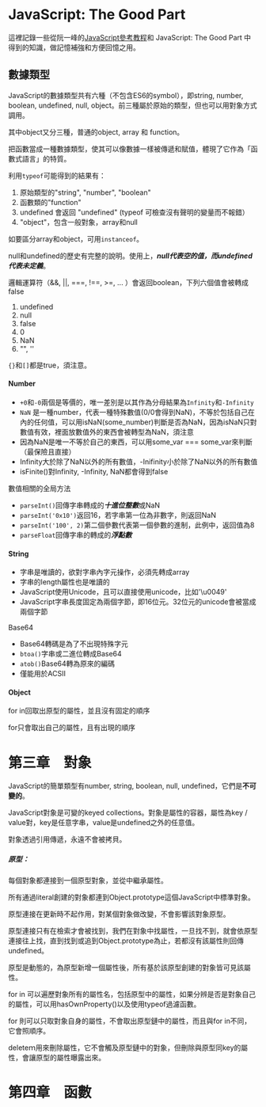 # JavaScript: The Good Part

這裡記錄一些從阮一峰的[JavaScript參考教程](http://javascript.ruanyifeng.com/)和 JavaScript: The Good Part 中得到的知識，做記憶補強和方便回憶之用。

## 數據類型

JavaScript的數據類型共有六種（不包含ES6的symbol），即string, number, boolean, undefined, null, object。前三種屬於原始的類型，但也可以用對象方式調用。

其中object又分三種，普通的object, array 和 function。

把函數當成一種數據類型，使其可以像數據一樣被傳遞和賦值，體現了它作為「函數式語言」的特質。

利用`typeof`可能得到的結果有：

1. 原始類型的"string", "number", "boolean"
2. 函數類的"function"
3. undefined 會返回 "undefined"   (typeof 可檢查沒有聲明的變量而不報錯）
4. "object"，包含一般對象，array和null

如要區分array和object，可用`instanceof`。

null和undefined的歷史有完整的說明。使用上，***null代表空的值，而undefined代表未定義***。

邏輯運算符（&&, ||, ===, !==, >=, ... ）會返回boolean，下列六個值會被轉成false

1. undefined
2. null
3. false
4. 0
5. NaN
6. "", ''

`{}`和`[]`都是true，須注意。


#### Number

* `+0`和`-0`兩個是等價的，唯一差別是以其作為分母結果為`Infinity`和`-Infinity`
* `NaN` 是一種number，代表一種特殊數值(0/0會得到NaN)，不等於包括自己在內的任何值，可以用isNaN(some_number)判斷是否為NaN，因為isNaN只對數值有效，裡面放數值外的東西會被轉型為NaN，須注意
* 因為NaN是唯一不等於自己的東西，可以用some_var === some_var來判斷（最保險且直接）
* Infinity大於除了NaN以外的所有數值，-Inifinity小於除了NaN以外的所有數值
* isFinite()對Infinity, -Infinity, NaN都會得到false

數值相關的全局方法

* `parseInt()`回傳字串轉成的***十進位整數***或NaN
* `parseInt('0x10')`返回16，若字串第一位為非數字，則返回NaN
* `parseInt('100', 2)`第二個參數代表第一個參數的進制，此例中，返回值為8
* `parseFloat`回傳字串的轉成的***浮點數***

#### String

* 字串是唯讀的，欲對字串內字元操作，必須先轉成array
* 字串的length屬性也是唯讀的
* JavaScript使用Unicode，且可以直接使用unicode，比如'\u0049'
* JavaScript字串長度固定為兩個字節，即16位元。32位元的unicode會被當成兩個字節

Base64

* Base64轉碼是為了不出現特殊字元
* `btoa()`字串或二進位轉成Base64
* `atob()`Base64轉為原來的編碼
* 僅能用於ACSII

#### Object






for in回取出原型的屬性，並且沒有固定的順序

for只會取出自己的屬性，且有出現的順序

# 第三章　對象

JavaScript的簡單類型有number, string, boolean, null, undefined，它們是****不可變的****。

JavaScript對象是可變的keyed collections。對象是屬性的容器，屬性為key / value對，key是任意字串，value是undefined之外的任意值。

對象透過引用傳遞，永遠不會被拷貝。

##### 原型：

每個對象都連接到一個原型對象，並從中繼承屬性。

所有通過literal創建的對象都連到Object.prototype這個JavaScript中標準對象。

原型連接在更新時不起作用，對某個對象做改變，不會影響該對象原型。

原型連接只有在檢索才會被找到，我們在對象中找屬性，一旦找不到，就會依原型連接往上找，直到找到或追到Object.prototype為止，若都沒有該屬性則回傳undefined。

原型是動態的，為原型新增一個屬性後，所有基於該原型創建的對象皆可見該屬性。

for in 可以遍歷對象所有的屬性名，包括原型中的屬性，如果分辨是否是對象自己的屬性，可以用hasOwnProperty()以及使用typeof過濾函數。

for 則可以只取對象自身的屬性，不會取出原型鏈中的屬性，而且與for in不同，它會照順序。

deleteｍ用來刪除屬性，它不會觸及原型鏈中的對象，但刪除與原型同key的屬性，會讓原型的屬性曝露出來。

# 第四章　函數

